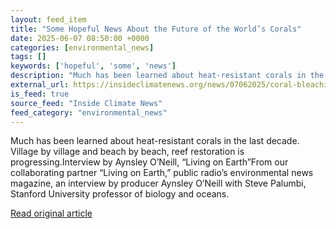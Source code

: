 ```yaml
---
layout: feed_item
title: "Some Hopeful News About the Future of the World’s Corals"
date: 2025-06-07 08:50:00 +0000
categories: [environmental_news]
tags: []
keywords: ['hopeful', 'some', 'news']
description: "Much has been learned about heat-resistant corals in the last decade"
external_url: https://insideclimatenews.org/news/07062025/coral-bleaching-reef-restoration-progress/
is_feed: true
source_feed: "Inside Climate News"
feed_category: "environmental_news"
---
```


Much has been learned about heat-resistant corals in the last decade. Village by village and beach by beach, reef restoration is progressing.Interview by Aynsley O’Neill, “Living on Earth”From our collaborating partner “Living on Earth,” public radio’s environmental news magazine, an interview by producer Aynsley O’Neill with Steve Palumbi, Stanford University professor of biology and oceans.&nbsp;

[Read original article](https://insideclimatenews.org/news/07062025/coral-bleaching-reef-restoration-progress/)
